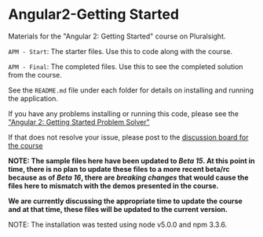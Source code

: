 # Angular2-Getting Started
Materials for the "Angular 2: Getting Started" course on Pluralsight.

`APM - Start`: The starter files. Use this to code along with the course.

`APM - Final`: The completed files. Use this to see the completed solution from the course.

See the `README.md` file under each folder for details on installing and running the application.

If you have any problems installing or running this code, please see the ["Angular 2: Getting Started Problem Solver"](http://blogs.msmvps.com/deborahk/angular-2-getting-started-problem-solver/)

If that does not resolve your issue, please post to the [discussion board for the course](https://app.pluralsight.com/library/courses/angular-2-getting-started/discussion)

<b>NOTE: The sample files here have been updated to <i>Beta 15</i>. At this point in time, there is no plan to update these files to a more recent beta/rc because as of <i>Beta 16</i>, there are <i>breaking changes</i> that would cause the files here to mismatch with the demos presented in the course.

We are currently discussing the appropriate time to update the course and at that time, these files will be updated to the current version.</b>

NOTE: The installation was tested using node v5.0.0 and npm 3.3.6.
